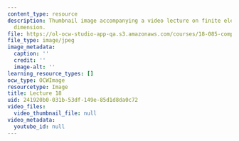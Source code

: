 ```yaml
---
content_type: resource
description: Thumbnail image accompanying a video lecture on finite elements in one
  dimension.
file: https://ol-ocw-studio-app-qa.s3.amazonaws.com/courses/18-085-computational-science-and-engineering-i-fall-2008/241920b0031b53df149e85d1d8da0c72_18.jpg
file_type: image/jpeg
image_metadata:
  caption: ''
  credit: ''
  image-alt: ''
learning_resource_types: []
ocw_type: OCWImage
resourcetype: Image
title: Lecture 18
uid: 241920b0-031b-53df-149e-85d1d8da0c72
video_files:
  video_thumbnail_file: null
video_metadata:
  youtube_id: null
---
```


